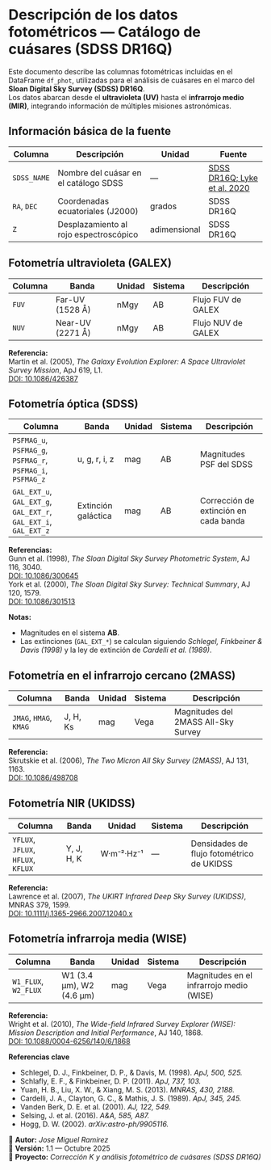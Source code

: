 # Descripción de los datos fotométricos — Catálogo de cuásares (SDSS DR16Q)

Este documento describe las columnas fotométricas incluidas en el DataFrame `df_phot`, utilizadas para el análisis de cuásares en el marco del **Sloan Digital Sky Survey (SDSS) DR16Q**.  
Los datos abarcan desde el **ultravioleta (UV)** hasta el **infrarrojo medio (MIR)**, integrando información de múltiples misiones astronómicas.

## Información básica de la fuente

| Columna     | Descripción | Unidad | Fuente |
|--------------|-------------|---------|---------|
| `SDSS_NAME` | Nombre del cuásar en el catálogo SDSS | — | [SDSS DR16Q; Lyke et al. 2020](https://doi.org/10.3847/1538-4365/ab5b9d) |
| `RA`, `DEC` | Coordenadas ecuatoriales (J2000) | grados | SDSS DR16Q |
| `Z` | Desplazamiento al rojo espectroscópico | adimensional | SDSS DR16Q |

## Fotometría ultravioleta (GALEX)

| Columna | Banda | Unidad | Sistema | Descripción |
|----------|--------|---------|----------|--------------|
| `FUV` | Far-UV (1528 Å) | nMgy | AB | Flujo FUV de GALEX |
| `NUV` | Near-UV (2271 Å) | nMgy | AB | Flujo NUV de GALEX |

**Referencia:**  
Martin et al. (2005), *The Galaxy Evolution Explorer: A Space Ultraviolet Survey Mission*, ApJ 619, L1.  
[DOI: 10.1086/426387](https://doi.org/10.1086/426387)

## Fotometría óptica (SDSS)

| Columna | Banda | Unidad | Sistema | Descripción |
|----------|--------|---------|----------|--------------|
| `PSFMAG_u`, `PSFMAG_g`, `PSFMAG_r`, `PSFMAG_i`, `PSFMAG_z` | u, g, r, i, z | mag | AB | Magnitudes PSF del SDSS |
| `GAL_EXT_u`, `GAL_EXT_g`, `GAL_EXT_r`, `GAL_EXT_i`, `GAL_EXT_z` | Extinción galáctica | mag | AB | Corrección de extinción en cada banda |

**Referencias:**  
Gunn et al. (1998), *The Sloan Digital Sky Survey Photometric System*, AJ 116, 3040.  
[DOI: 10.1086/300645](https://doi.org/10.1086/300645)  
York et al. (2000), *The Sloan Digital Sky Survey: Technical Summary*, AJ 120, 1579.  
[DOI: 10.1086/301513](https://doi.org/10.1086/301513)

**Notas:**  
- Magnitudes en el sistema **AB**.  
- Las extinciones (`GAL_EXT_*`) se calculan siguiendo *Schlegel, Finkbeiner & Davis (1998)* y la ley de extinción de *Cardelli et al. (1989)*.

## Fotometría en el infrarrojo cercano (2MASS)

| Columna | Banda | Unidad | Sistema | Descripción |
|----------|--------|---------|----------|--------------|
| `JMAG`, `HMAG`, `KMAG` | J, H, Ks | mag | Vega | Magnitudes del 2MASS All-Sky Survey |

**Referencia:**  
Skrutskie et al. (2006), *The Two Micron All Sky Survey (2MASS)*, AJ 131, 1163.  
[DOI: 10.1086/498708](https://doi.org/10.1086/498708)

## Fotometría NIR (UKIDSS)

| Columna | Banda | Unidad | Sistema | Descripción |
|----------|--------|---------|----------|--------------|
| `YFLUX`, `JFLUX`, `HFLUX`, `KFLUX` | Y, J, H, K | W·m⁻²·Hz⁻¹ | — | Densidades de flujo fotométrico de UKIDSS |

**Referencia:**  
Lawrence et al. (2007), *The UKIRT Infrared Deep Sky Survey (UKIDSS)*, MNRAS 379, 1599.  
[DOI: 10.1111/j.1365-2966.2007.12040.x](https://doi.org/10.1111/j.1365-2966.2007.12040.x)

## Fotometría infrarroja media (WISE)

| Columna | Banda | Unidad | Sistema | Descripción |
|----------|--------|---------|----------|--------------|
| `W1_FLUX`, `W2_FLUX` | W1 (3.4 μm), W2 (4.6 μm) | mag | Vega | Magnitudes en el infrarrojo medio (WISE) |

**Referencia:**  
Wright et al. (2010), *The Wide-field Infrared Survey Explorer (WISE): Mission Description and Initial Performance*, AJ 140, 1868.  
[DOI: 10.1088/0004-6256/140/6/1868](https://doi.org/10.1088/0004-6256/140/6/1868)

**Referencias clave**  
- Schlegel, D. J., Finkbeiner, D. P., & Davis, M. (1998). *ApJ, 500, 525.*  
- Schlafly, E. F., & Finkbeiner, D. P. (2011). *ApJ, 737, 103.*  
- Yuan, H. B., Liu, X. W., & Xiang, M. S. (2013). *MNRAS, 430, 2188.*  
- Cardelli, J. A., Clayton, G. C., & Mathis, J. S. (1989). *ApJ, 345, 245.*  
- Vanden Berk, D. E. et al. (2001). *AJ, 122, 549.*  
- Selsing, J. et al. (2016). *A&A, 585, A87.*  
- Hogg, D. W. (2002). *arXiv:astro-ph/9905116.*  

🧠 **Autor:** *Jose Miguel Ramirez*  
📅 **Versión:** 1.1 — Octubre 2025  
📁 **Proyecto:** *Corrección K y análisis fotométrico de cuásares (SDSS DR16Q)*